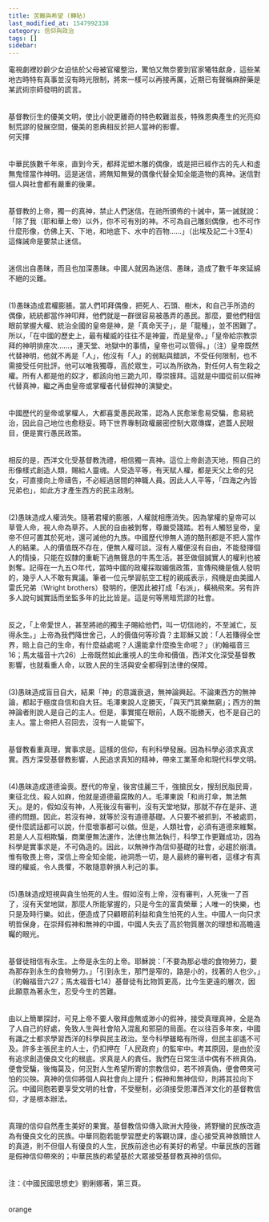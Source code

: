 ```yaml
---
title: 苦難與希望 (轉貼)
last_modified_at: 1547992338
category: 信仰與政治
tags: []
sidebar: 
---
```


<p>電視劇裡妙齡少女迫怯於父母被官權整治，驚怕又無奈要到官家犧牲獻身，這些某地古時特有真事並沒有時光限制，將來一樣可以再接再厲，近期已有聲稱麻醉藥是某武術宗師發明的謊言。<br/><br/><br/>基督教衍生的優美文明，使比小說更離奇的特色較難滋長，特殊恩典產生的光亮抑制荒謬的發展空間，優美的恩典相反於把人當神的影響。<br/><!--more-->何天擇<br/><br/> <br/>中華民族數千年來，直到今天，都拜泥塑木雕的偶像，或是把已經作古的先人和虛無鬼怪當作神明。這是迷信，將無知無覺的偶像代替全知全能造物的真神。迷信對個人與社會都有嚴重的後果。 <br/><br/> <br/>基督教的上帝，獨一的真神，禁止人們迷信。在祂所頒佈的十誡中，第一誡就說：「除了我（耶和華上帝）以外，你不可有別的神。不可為自己雕刻偶像，也不可作什麼形像，仿佛上天、下地，和地底下、水中的百物……」（出埃及記二十3至4）這條誡命是要禁止迷信。 <br/><br/> <br/>迷信出自愚昧，而且也加深愚昧。中國人就因為迷信、愚昧，造成了數千年來延綿不絕的災難。 <br/><br/> <br/>(1)愚昧造成君權膨脹。當人們叩拜偶像，把死人、石頭、樹木，和自己手所造的偶像，統統都當作神叩拜，他們就是一群很容易被愚弄的愚民。那麼，要他們相信眼前掌握大權、統治全國的皇帝是神，是「真命天子」，是「龍種」，並不困難了。所以，「在中國的歷史上，最有權威的往往不是神靈，而是皇帝。」「皇帝給宗教崇拜的神明排座次……，連天堂、地獄中的事情，皇帝也可以管得。」（注）皇帝既然代替神明，他就不再是「人」，他沒有「人」的弱點與錯誤，不受任何限制，也不需接受任何批評。他可以唯我獨尊，高於眾生，可以為所欲為，對任何人有生殺之權。所有人都是他的奴才，都該向他三跪九叩，尊崇膜拜。這就是中國從前以假神代替真神，繼之再由皇帝或掌權者代替假神的演變史。 <br/><br/> <br/>中國歷代的皇帝或掌權人，大都喜愛愚民政策，認為人民愈笨愈易受騙，愈易統治，因此自己地位也愈穏妥。時下世界專制政權嚴密控制大眾傳媒，遮蓋人民眼目，便是實行愚民政策。 <br/><br/> <br/>相反的是，西洋文化受基督教洗禮，相信獨一真神。這位上帝創造天地，照自己的形像樣式創造人類，賜給人靈魂。人受造平等，有天賦人權，都是天父上帝的兒女，可直接向上帝禱告，不必經過居間的神職人員。因此人人平等，「四海之內皆兄弟也」，如此方才產生西方的民主政制。 <br/><br/> <br/>(2)愚昧造成人權消失。隨著君權的膨脹，人權就相應消失。因為掌權的皇帝可以草菅人命，視人命為草芥。人民的自由被剝奪，尊嚴受踐踏。若有人觸怒皇帝，皇帝不但可置其於死地，還可滅他的九族。中國歷代慘無人道的酷刑都是不把人當作人的結果。人的價值既不存在，便無人權可談。沒有人權便沒有自由，不能發揮個人的情操，只能在奴隸的重軛下過無聲息的牛馬生活。甚至做個誠實人的權利也被剝奪。記得在一九五○年代，當時中國的政權採取媚俄政策，宣傳飛機是俄人發明的，幾乎人人不敢有異議。筆者一位元學習航空工程的親戚表示，飛機是由美國人雷氏兄弟（Wright brothers）發明的，便因此被打成「右派」，橫禍飛來。另有許多人說句誠實話而坐監多年的比比皆是。這是何等黑暗荒謬的社會。 <br/><br/> <br/>反之，「上帝愛世人，甚至將祂的獨生子賜給他們，叫一切信祂的，不至滅亡，反得永生。」上帝為我們降世舍己，人的價值何等珍貴？主耶穌又說：「人若賺得全世界，賠上自己的生命，有什麼益處呢？人還能拿什麼換生命呢？」（約翰福音三16；馬太福音十六26）上帝既然如此重視人的生命和價值，西洋文化深受基督教影響，也就看重人命，以致人民的生活與安全都得到法律的保障。 <br/><br/> <br/>(3)愚昧造成盲目自大，結果「神」的意識衰退，無神論興起。不論東西方的無神論，都起于極度自信和自大狂。毛澤東說人定勝天，「與天鬥其樂無窮」；西方的無神論者則說人是自己的主人。但是，事實擺在眼前，人既不能勝天，也不是自己的主人。當上帝把人召回去，沒有一人能留下。 <br/><br/> <br/>基督教看重真理，實事求是。這樣的信仰，有利科學發展。因為科學必須求真求實。西方深受基督教影響，人民追求真知的精神，帶來工業革命和現代科學文明。 <br/><br/> <br/>(4)愚昧造成道德淪喪。歷代的帝皇，後宮佳麗三千，強搶民女，搜刮民脂民膏，東征北伐，殺人如麻，他就是道德最腐敗的人。毛澤東說「和尚打傘，無法無天」。是的，假如沒有神，人死後沒有審判，沒有天堂地獄，那就不存在是非、道德的問題。因此，若沒有神，就等於沒有道德基礎。人只要不被抓到，不被處罰，便什麼謊話都可以說，什麼壞事都可以做。但是，人類社會，必須有道德來維繫。若是人人互相欺騙，商業便無法運作，法律也無法執行，科學工作更難成功，因為科學是實事求是，不可偽造的。因此，以無神作為信仰基礎的社會，必趨於崩潰。惟有敬畏上帝，深信上帝全知全能，祂洞悉一切，是人最終的審判者，這樣才有真理的權威，令人畏懼，不敢隨意幹損人利己的事。 <br/><br/> <br/>(5)愚昧造成短視與貪生怕死的人生。假如沒有上帝，沒有審判，人死後一了百了，沒有天堂地獄，那麼人所能掌握的，只是今生的富貴榮華；人唯一的快樂，也只是及時行樂。如此，便造成了只顧眼前利益和貪生怕死的人生。中國人一向只求明哲保身，在崇拜假神和無神的中國，中國人失去了高於物質層次的理想和高瞻遠矚的眼光。 <br/> <br/><br/>基督徒相信有永生。上帝是永生的上帝。耶穌說：「不要為那必壞的食物勞力，要為那存到永生的食物勞力。」「引到永生，那門是窄的，路是小的，找著的人也少。」（約翰福音六27；馬太福音七14）基督徒有比物質更高，比今生更遠的層次，因此願意為著永生，忍受今生的苦難。 <br/> <br/><br/>由以上簡單探討，可見上帝不要人敬拜虛無或渺小的假神，接受真理真神，全是為了人自己的好處，免致人生與社會陷入混亂和邪惡的局面。在以往百多年來，中國有識之士都求學習西洋的科學與民主政治。至今科學雖略有所得，但民主卻遙不可及。許多主張民主的人士，仍扣押在「人民政府」的監牢中。考其原因，是由於沒有追求創造優良文化的根底。求真是人的責任。我們在日常生活中偶有不辨真偽，便會受騙，後悔莫及，何況對人生希望所寄的宗教信仰，若不辨真偽，便會帶來可怕的災殃。真神的信仰將個人與社會向上提升；假神和無神信仰，則將其拉向下沉。中國同胞若要享受文明的社會，不受壓制，必須接受恩澤西洋文化的基督教信仰，才是根本辦法。 <br/><br/> <br/>真理的信仰自然產生美好的果實。基督教信仰傳入歐洲大陸後，將野蠻的民族改造為有優良文化的民族。中華同胞若能學習歷史的客觀功課，虛心接受真神救贖世人的真道，則不但個人有優良的人生，民族前途也必有美好的希望。中華民族的苦難是假神信仰帶來的；中華民族的希望基於大眾接受基督教真神的信仰。 <br/><br/> <br/>注：《中國民國思想史》劉俐娜著，第三頁。 <br/><br/><br/>orange<br/></p>